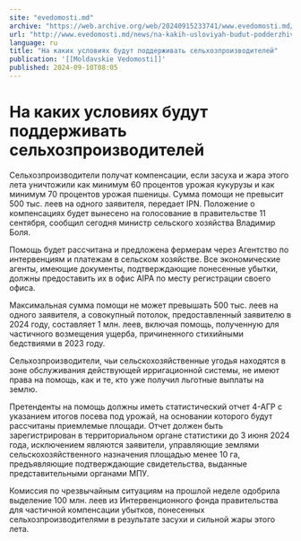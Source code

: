 ```yaml
---
site: "evedomosti.md"
archive: "https://web.archive.org/web/20240915233741/www.evedomosti.md/news/na-kakih-usloviyah-budut-podderzhivat-selhozproizvoditelej"
url: "http://www.evedomosti.md/news/na-kakih-usloviyah-budut-podderzhivat-selhozproizvoditelej"
language: ru
title: "На каких условиях будут поддерживать сельхозпроизводителей"
publication: '[[Moldavskie Vedomosti]]'
published: 2024-09-10T08:05
---
```


# На каких условиях будут поддерживать сельхозпроизводителей

Сельхозпроизводители получат компенсации, если засуха и жара этого лета уничтожили как минимум 60 процентов урожая кукурузы и как минимум 70 процентов урожая пшеницы. Сумма помощи не превысит 500 тыс. леев на одного заявителя, передает IPN. Положение о компенсациях будет вынесено на голосование в правительстве 11 сентября, сообщил сегодня министр сельского хозяйства Владимир Боля.

Помощь будет рассчитана и предложена фермерам через Агентство по интервенциям и платежам в сельском хозяйстве. Все экономические агенты, имеющие документы, подтверждающие понесенные убытки, должны предоставить их в офис AIPA по месту регистрации своего офиса.

Максимальная сумма помощи не может превышать 500 тыс. леев на одного заявителя, а совокупный потолок, предоставленный заявителю в 2024 году, составляет 1 млн. леев, включая помощь, полученную для частичного возмещения ущерба, причиненного стихийными бедствиями в 2023 году.

Сельхозпроизводители, чьи сельскохозяйственные угодья находятся в зоне обслуживания действующей ирригационной системы, не имеют права на помощь, как и те, кто уже получил льготные выплаты на землю.

Претенденты на помощь должны иметь статистический отчет 4-АГР с указанием итогов посева под урожай, на основании которого будут рассчитаны приемлемые площади. Отчет должен быть зарегистрирован в территориальном органе статистики до 3 июня 2024 года, исключением являются заявители, управляющие землями сельскохозяйственного назначения площадью менее 10 га, предъявляющие подтверждающие свидетельства, выданные представительными органами МПУ.

Комиссия по чрезвычайным ситуациям на прошлой неделе одобрила выделение 100 млн. леев из Интервенционного фонда правительства для частичной компенсации убытков, понесенных сельхозпроизводителями в результате засухи и сильной жары этого лета.